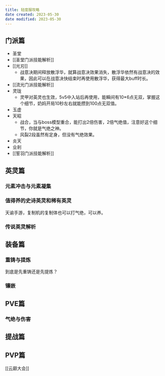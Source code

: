 ```yaml
---
title: 轻度服攻略
date created: 2023-05-30
date modified: 2023-05-30
---
```


## 门派篇

- 圣堂
- [[圣堂门派技能解析]]
- [[光刃]]
	- 战意决期间释放散浮华，就算战意决效果消失，散浮华依然有战意决的效果，因此可以在战意决快结束时再使用散浮华，获得最大buff时长。
- [[流光门派技能解析]]
- 灵珑
	- 灵甲对英灵也生效，5v5中入站后再使用，能瞬间有10\*6点无双，掌握这个细节，奶妈开局10秒左右就能攒到100点无双值。
- 玉虚
- 天昭
	- 战合，当与boss模型重合，能打出2倍伤害，2倍气绝值，注意好这个细节，你就是气绝之神。
	- 风裂2段虽然有定身，但没有气绝效果。
- 炎天
- 业剎
- [[誓羽门派技能解析]]

## 英灵篇
### 元素冲击与元素凝集
### 值得养的史诗英灵和稀有英灵
天谕手游，复制机的复制体也可以打气绝，可以养。

### 传说英灵解析

## 装备篇

### 重铸与提炼
到底是先重铸还是先提炼？
### 镶嵌

## PVE篇
### 气绝与伤害


## 提战篇


## PVP篇
[[云巅大会]]